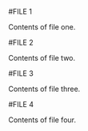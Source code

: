 #FILE 1

Contents of file one.

#FILE 2

Contents of file two.

#FILE 3

Contents of file three.

#FILE 4

Contents of file four.

